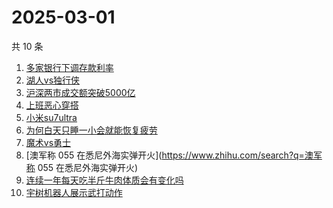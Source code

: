 # 2025-03-01

共 10 条

<!-- BEGIN ZHIHUSEARCH -->
<!-- 最后更新时间 Sat Mar 01 2025 04:12:28 GMT+0800 (China Standard Time) -->
1. [多家银行下调存款利率](https://www.zhihu.com/search?q=多家银行下调存款利率)
1. [湖人vs独行侠](https://www.zhihu.com/search?q=湖人vs独行侠)
1. [沪深两市成交额突破5000亿](https://www.zhihu.com/search?q=沪深两市成交额突破5000亿)
1. [上班恶心穿搭](https://www.zhihu.com/search?q=上班恶心穿搭)
1. [小米su7ultra](https://www.zhihu.com/search?q=小米su7ultra)
1. [为何白天只睡一小会就能恢复疲劳](https://www.zhihu.com/search?q=为何白天只睡一小会就能恢复疲劳)
1. [魔术vs勇士](https://www.zhihu.com/search?q=魔术vs勇士)
1. [澳军称 055 在悉尼外海实弹开火](https://www.zhihu.com/search?q=澳军称 055 在悉尼外海实弹开火)
1. [连续一年每天吃半斤牛肉体质会有变化吗](https://www.zhihu.com/search?q=连续一年每天吃半斤牛肉体质会有变化吗)
1. [宇树机器人展示武打动作](https://www.zhihu.com/search?q=宇树机器人展示武打动作)
<!-- END ZHIHUSEARCH -->
